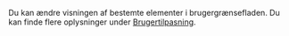 Du kan ændre visningen af bestemte elementer i brugergrænsefladen. Du kan finde flere oplysninger under [Brugertilpasning](../ui-user-personalization.md).
